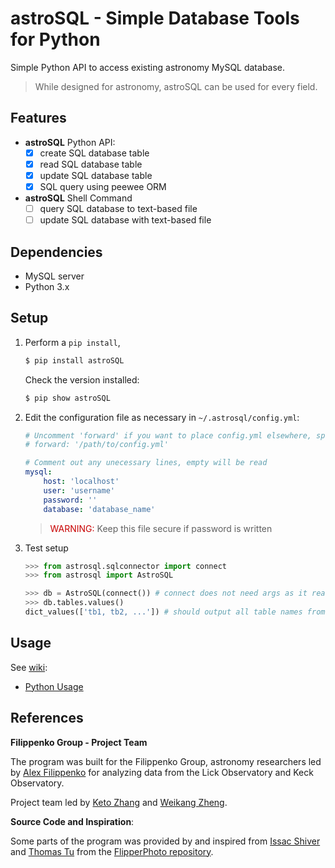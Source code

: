 # astroSQL - Simple Database Tools for Python

Simple Python API to access existing astronomy MySQL database.
> While designed for astronomy, astroSQL can be used for every field.

## Features
* **astroSQL** Python API:
  - [x] create SQL database table
  - [x] read SQL database table
  - [x] update SQL database table
  - [x] SQL query using peewee ORM
* **astroSQL** Shell Command
  - [ ]  query SQL database to text-based file
  - [ ]  update SQL database with text-based file
  
## Dependencies
* MySQL server
* Python 3.x

## Setup

1. Perform a `pip install`,

    ```sh
    $ pip install astroSQL
    ```

    Check the version installed:

    ```sh
    $ pip show astroSQL
    ```

2. Edit the configuration file as necessary in `~/.astrosql/config.yml`:

    <!-- $ ls $(python -c "import site; print(site.getsitepackages()[0])")/astrosql -->
    ```yml
    # Uncomment 'forward' if you want to place config.yml elsewhere, specify the file path (maybe `~/.astrosql/config.yml` ?)
    # forward: '/path/to/config.yml'

    # Comment out any unecessary lines, empty will be read
    mysql:
        host: 'localhost'
        user: 'username'
        password: ''
        database: 'database_name'
    ```

    > <span style="color:rgb(200,0,0)">WARNING:</span> Keep this file secure if password is written

3. Test setup

    ```python
    >>> from astrosql.sqlconnector import connect
    >>> from astrosql import AstroSQL

    >>> db = AstroSQL(connect()) # connect does not need args as it reads from config.yml
    >>> db.tables.values()
    dict_values(['tb1, tb2, ...']) # should output all table names from your database
    ```

## Usage

See [wiki](https://github.com/ketozhang/astroSQL/wiki):

* [Python Usage](https://github.com/ketozhang/astroSQL/wiki/Python-Usage)

## References
**Filippenko Group - Project Team**

The program was built for the Filippenko Group, astronomy researchers led by [Alex Filippenko](https://astro.berkeley.edu/faculty-profile/alex-filippenko) for analyzing data from the Lick Observatory and Keck Observatory.

Project team led by [Keto Zhang](https://github.com/ketozhang) and [Weikang Zheng](https://astro.berkeley.edu/researcher-profile/2358133-weikang-zheng).

**Source Code and Inspiration**:

Some parts of the program was provided by and inspired from [Issac Shiver](https://github.com/ishivvers) and [Thomas Tu](https://github.com/thomastu) from the [FlipperPhoto repository](https://github.com/ketozhang/FlipperPhoto/tree/master/flipp/libs).
